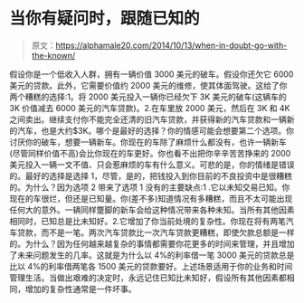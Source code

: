 # 当你有疑问时，跟随已知的

> 原文：<https://alphamale20.com/2014/10/13/when-in-doubt-go-with-the-known/>

假设你是一个低收入人群，拥有一辆价值 3000 美元的破车。假设你还欠它 6000 美元的贷款。此外，它需要价值约 2000 美元的维修，使其体面驾驶。这给了你两个糟糕的选择:1。将 2000 美元投入一辆你已经欠下 3K 美元的破车(这辆车的 3K 价值减去 6000 美元的汽车贷款)。2.在车里放 2000 美元，然后在 3K 和 4K 之间卖出。继续支付你不能完全还清的旧汽车贷款，并获得新的汽车贷款和一辆新的汽车，也是大约$3K。哪个是最好的选择？你的情感可能会想要第二个选项。你讨厌你的破车，想要一辆新车。你现在的车除了麻烦什么都没有，也许一辆新车(尽管同样价值不高)会比你现在的车更好。你也看不出把你辛辛苦苦挣来的 2000 美元投入一辆一文不值、只会惹麻烦的车有什么意义。可悲的是，你的情绪是错误的。最好的选择是选择 1，尽管，是的，把钱投入到你目前的不良投资中是很糟糕的。为什么？因为选项 2 带来了选项 1 没有的主要缺点:1 .它以未知交易已知。你现在的车很烂，但还是已知量。你(差不多)知道情况有多糟糕，而且不太可能出现任何大的意外。一辆同样蹩脚的新车会给这种情况带来各种未知。当所有其他因素相同时，已知总是比未知好。2.它增加了你当前处境的复杂性。你现在将有两笔汽车贷款，而不是一笔。两次汽车贷款比一次汽车贷款更糟糕，即使欠款总额是一样的。为什么？因为任何越来越复杂的事情都需要你花更多的时间来管理，并且增加了未来问题发生的几率。这就是为什么以 4%的利率借一笔 3000 美元的贷款总是比以 4%的利率借两笔各 1500 美元的贷款要好。上述场景适用于你的业务和时间管理生活。当做出艰难的决定时，永远记住已知比未知好，假设所有其他因素都相同，增加的复杂性通常是一件坏事。